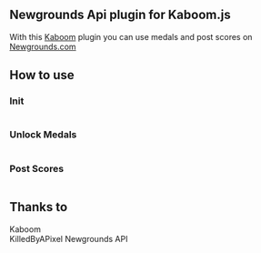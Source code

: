 ## Newgrounds Api plugin for Kaboom.js

With this [Kaboom](https://github.com/replit/kaboom) plugin you can use medals and post scores on [Newgrounds.com](https://newgrounds.com)

## How to use 

### Init

```.js
```

### Unlock Medals 

```.js
```

### Post Scores

```.js
```

## Thanks to

Kaboom <br>
KilledByAPixel Newgrounds API
